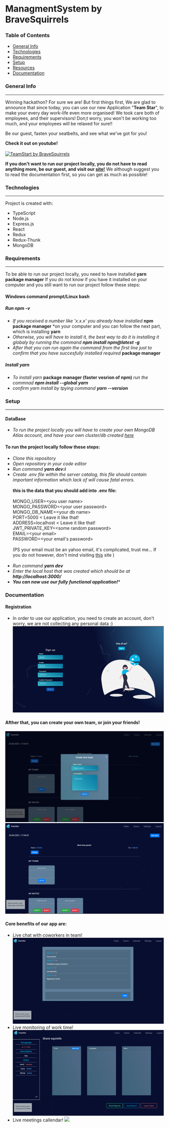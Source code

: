 # ManagmentSystem by BraveSquirrels



### Table of Contents
* [General Info](#generalinfo)
* [Technologies](#technologies)
* [Requirements](#requirements)
* [Setup](#setup)
* [Resources](#resources)
* [Documentation](#documentation)


### General Info
-----------------
Winning hackathon? For sure we are! But first things first, We are glad to announce that since today, you can use our new Application "**Team Star**",
to make your every day work-life even more organised! We took care both of employees, and their supervisors! Don;t worry, you won't be working too much, and your employees will be relaxed for sure!!

Be our guest, fasten your seatbelts, and see what we've got for you!

**Check it out on youtube!**<br></br>
[![TeamStart by BraveSquirrels](http://img.youtube.com/vi/sxfl5vBYFOk/0.jpg)](http://www.youtube.com/watch?v=sxfl5vBYFOk)

**If you don't want to run our project locally, you do not have to read anything more, be our guest, and visit our <a href="https://teamstar2021.herokuapp.com/">site!</a>**
We although suggest you to read the documentation first, so you can get as much as possible!

### Technologies
-----------------
Project is created with:
* TypeScript
* Node.js
* Express.js
* React
* Redux
* Redux-Thunk
* MongoDB

### Requirements
-----------------
To be able to run our project locally, you need to have installed **yarn package manager**
If you do not know if you have it installed on your computer and you still want to run our project follow these steps:

#### Windows command prompt/Linux bash

##### Run *npm -v*
* *If you received a number like 'x.x.x' you already have installed* **npm package manager** *on your computer and you can follow the next part, which is installing **yarn**
* *Otherwise, you will have to install it, the best way to do it is installing it globaly by running the command **npm install npm@latest -g***
* *After that you can run again the command from the first line just to confirm that you have succesfully installed required* **package manager**
##### Install yarn
* *To install yarn* **package manager (faster vesrion of npm)** *run the commnad **npm install --global yarn***
* *confirm yarn install by tpying command **yarn --version***

### Setup
-----------------
#### DataBase
* *To run the project locally you will have to create your own MongoDB Atlas account, and have your own cluster/db created* <a href="https://www.mongodb.com/cloud/atlas/register">*here*</a>
#### To run the project locally follow these steps:
* *Clone this repository*
* *Open repository in your code editor*
* *Run command **yarn dev:i***
* *Create .env file within the server catalog, this file should contain important information which lack of will cause fatal errors.*</br></br>
**this is the data that you should add into .env file:**</br></br>
MONGO_USER=\<you user name></br>
MONGO_PASSWORD=\<your user password></br>
MONGO_DB_NAME=\<your db name></br>
PORT=5000 < Leave it like that!</br>
ADDRESS=localhost < Leave it like that!</br>
JWT_PRIVATE_KEY=\<some random password></br>
EMAIL=\<your email></br>
PASSWORD=\<your email's password></br></br>
(PS your email must be an yahoo email, it's complicated, trust me... If you do not however, don't mind visiting <a href="https://nodemailer.com/about/">this</a> site )</br></br>
* *Run command **yarn dev***
* *Enter the local host that was created which should be at **http://localhost:3000/***
* **_You can now use our fully functional application!_***

### Documentation
#### Registration
* In order to use our application, you need to create an account, don't worry, we are not collecting any personal data :)
![](githubImg/register.png)
#### Afther that, you can create your own team, or join your friends!
![](githubImg/createTeam.png)
![](githubImg/mainTeams.png)
#### Core benefits of our app are:
* Live chat with coworkers in team!
![](githubImg/chat.png)
* Live monitoring of work time!
![](githubImg/users.png)
* Live meetings callendar!
![](githubImg/calendar.png)
